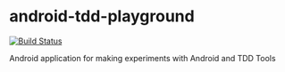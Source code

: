 android-tdd-playground
======================

[![Build Status](https://travis-ci.org/pestrada/android-tdd-playground.png?branch=master)](https://travis-ci.org/pestrada/android-tdd-playground)

Android application for making experiments with Android and TDD Tools
